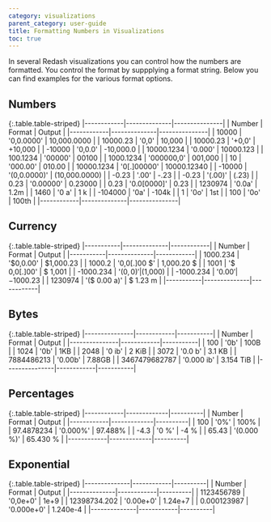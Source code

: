 ```yaml
---
category: visualizations
parent_category: user-guide
title: Formatting Numbers in Visualizations
toc: true
---
```


In several Redash visualizations you can control how the numbers are formatted. You control the format by suppplying a format string. Below you can find examples for the various format options.

## Numbers

{:.table.table-striped}
|------------|--------------|---------------|
| Number | Format | Output |
|------------|--------------|---------------|
| 10000 | '0,0.0000' | 10,000.0000 |
| 10000.23 | '0,0' | 10,000 |
| 10000.23 | '+0,0' | +10,000 |
| -10000 | '0,0.0' | -10,000.0 |
| 10000.1234 | '0.000' | 10000.123 |
| 100.1234 | '00000' | 00100 |
| 1000.1234 | '000000,0' | 001,000 |
| 10 | '000.00' | 010.00 |
| 10000.1234 | '0[.]00000' | 10000.12340 |
| -10000 | '(0,0.0000)' | (10,000.0000) |
| -0.23 | '.00' | -.23 |
| -0.23 | '(.00)' | (.23) |
| 0.23 | '0.00000' | 0.23000 |
| 0.23 | '0.0[0000]' | 0.23 |
| 1230974 | '0.0a' | 1.2m |
| 1460 | '0 a' | 1 k |
| -104000 | '0a' | -104k |
| 1 | '0o' | 1st |
| 100 | '0o' | 100th |
|------------|--------------|---------------|

## Currency

{:.table.table-striped}
|-----------|--------------|------------|
| Number | Format | Output |
|-----------|--------------|------------|
| 1000.234 | '$0,0.00'    | $1,000.23 |
| 1000.2 | '0,0[.]00 $' | 1,000.20 $ |
| 1001 | '$ 0,0[.]00' | $ 1,001 |
| -1000.234 | '($0,0)'     | ($1,000) |
| -1000.234 | '$0.00'      | -$1000.23 |
| 1230974 | '($ 0.00 a)' | $ 1.23 m |
|-----------|--------------|------------|

## Bytes

{:.table.table-striped}
|---------------|------------|-----------|
| Number | Format | Output |
|---------------|------------|-----------|
| 100 | '0b' | 100B |
| 1024 | '0b' | 1KB |
| 2048 | '0 ib' | 2 KiB |
| 3072 | '0.0 b' | 3.1 KB |
| 7884486213 | '0.00b' | 7.88GB |
| 3467479682787 | '0.000 ib' | 3.154 TiB |
|---------------|------------|-----------|

## Percentages

{:.table.table-striped}
|------------|-------------|----------|
| Number | Format | Output |
|------------|-------------|----------|
| 100 | '0%' | 100% |
| 97.4878234 | '0.000%' | 97.488% |
| -4.3 | '0 %' | -4 % |
| 65.43 | '(0.000 %)' | 65.430 % |
|------------|-------------|----------|

## Exponential

{:.table.table-striped}
|--------------|------------|----------|
| Number | Format | Output |
|--------------|------------|----------|
| 1123456789 | '0,0e+0' | 1e+9 |
| 12398734.202 | '0.00e+0' | 1.24e+7 |
| 0.000123987 | '0.000e+0' | 1.240e-4 |
|--------------|------------|----------|
